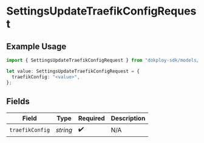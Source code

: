 # SettingsUpdateTraefikConfigRequest

## Example Usage

```typescript
import { SettingsUpdateTraefikConfigRequest } from "dokploy-sdk/models/operations";

let value: SettingsUpdateTraefikConfigRequest = {
  traefikConfig: "<value>",
};
```

## Fields

| Field              | Type               | Required           | Description        |
| ------------------ | ------------------ | ------------------ | ------------------ |
| `traefikConfig`    | *string*           | :heavy_check_mark: | N/A                |